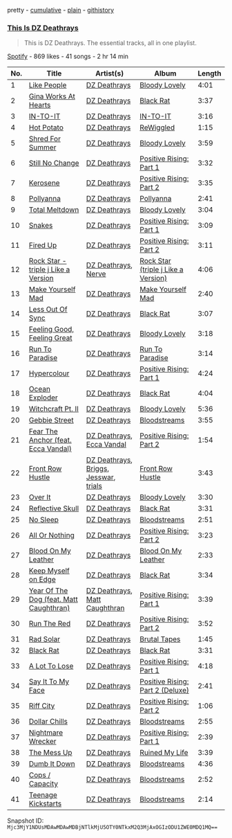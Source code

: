 pretty - [cumulative](/playlists/cumulative/37i9dQZF1DZ06evO0bAity.md) - [plain](/playlists/plain/37i9dQZF1DZ06evO0bAity) - [githistory](https://github.githistory.xyz/mackorone/spotify-playlist-archive/blob/main/playlists/plain/37i9dQZF1DZ06evO0bAity)

### [This Is DZ Deathrays](https://open.spotify.com/playlist/37i9dQZF1DZ06evO0bAity)

> This is DZ Deathrays\. The essential tracks, all in one playlist.

[Spotify](https://open.spotify.com/user/spotify) - 869 likes - 41 songs - 2 hr 14 min

| No. | Title | Artist(s) | Album | Length |
|---|---|---|---|---|
| 1 | [Like People](https://open.spotify.com/track/4Pa9lwNySYtucuHEsCyA1R) | [DZ Deathrays](https://open.spotify.com/artist/0qGPycvPHafmEPTOm4M7Tu) | [Bloody Lovely](https://open.spotify.com/album/39Ax1ljxVnhuC4BTVcXWNU) | 4:01 |
| 2 | [Gina Works At Hearts](https://open.spotify.com/track/3kq7FM2Ot4S1y4Gh5IPpii) | [DZ Deathrays](https://open.spotify.com/artist/0qGPycvPHafmEPTOm4M7Tu) | [Black Rat](https://open.spotify.com/album/2k9I0F0nvtEyFko1pl2Qux) | 3:37 |
| 3 | [IN\-TO\-IT](https://open.spotify.com/track/1h2nlMzL1hFRaSMKuUHaDB) | [DZ Deathrays](https://open.spotify.com/artist/0qGPycvPHafmEPTOm4M7Tu) | [IN\-TO\-IT](https://open.spotify.com/album/1jjrbaOJ59IHj9fxaDy0pI) | 3:16 |
| 4 | [Hot Potato](https://open.spotify.com/track/47BpBh1URWXLF26ckpGT4S) | [DZ Deathrays](https://open.spotify.com/artist/0qGPycvPHafmEPTOm4M7Tu) | [ReWiggled](https://open.spotify.com/album/7pMmcRjBt41hvqnFQHqYb2) | 1:15 |
| 5 | [Shred For Summer](https://open.spotify.com/track/53cdjpWN1AM3WCU4DhEQx0) | [DZ Deathrays](https://open.spotify.com/artist/0qGPycvPHafmEPTOm4M7Tu) | [Bloody Lovely](https://open.spotify.com/album/39Ax1ljxVnhuC4BTVcXWNU) | 3:59 |
| 6 | [Still No Change](https://open.spotify.com/track/7evhmpAOrk9f9Ecl2HRUwl) | [DZ Deathrays](https://open.spotify.com/artist/0qGPycvPHafmEPTOm4M7Tu) | [Positive Rising: Part 1](https://open.spotify.com/album/43nTe7AFg19waJxNOCUTPa) | 3:32 |
| 7 | [Kerosene](https://open.spotify.com/track/13nIVQX1UgXlQkpQEjwaoC) | [DZ Deathrays](https://open.spotify.com/artist/0qGPycvPHafmEPTOm4M7Tu) | [Positive Rising: Part 2](https://open.spotify.com/album/1B4VIXuLqgBbd8oS0awqZs) | 3:35 |
| 8 | [Pollyanna](https://open.spotify.com/track/78pnTwSXa6nZCjcdLE4Lbu) | [DZ Deathrays](https://open.spotify.com/artist/0qGPycvPHafmEPTOm4M7Tu) | [Pollyanna](https://open.spotify.com/album/4kQSRFsF773glePY10mDpr) | 2:41 |
| 9 | [Total Meltdown](https://open.spotify.com/track/4FggQNqaC7ZVzfIWRLv2N5) | [DZ Deathrays](https://open.spotify.com/artist/0qGPycvPHafmEPTOm4M7Tu) | [Bloody Lovely](https://open.spotify.com/album/39Ax1ljxVnhuC4BTVcXWNU) | 3:04 |
| 10 | [Snakes](https://open.spotify.com/track/05vvAUSJ1MJxO1Z831dIlT) | [DZ Deathrays](https://open.spotify.com/artist/0qGPycvPHafmEPTOm4M7Tu) | [Positive Rising: Part 1](https://open.spotify.com/album/43nTe7AFg19waJxNOCUTPa) | 3:09 |
| 11 | [Fired Up](https://open.spotify.com/track/7fsAHho0Ua3DcsNg2piKEj) | [DZ Deathrays](https://open.spotify.com/artist/0qGPycvPHafmEPTOm4M7Tu) | [Positive Rising: Part 2](https://open.spotify.com/album/1B4VIXuLqgBbd8oS0awqZs) | 3:11 |
| 12 | [Rock Star \- triple j Like a Version](https://open.spotify.com/track/06niWHnh1Rz6IyEoIahi8m) | [DZ Deathrays](https://open.spotify.com/artist/0qGPycvPHafmEPTOm4M7Tu), [Nerve](https://open.spotify.com/artist/7BJleNy6CWKzS3nKtrsNuN) | [Rock Star \(triple j Like a Version\)](https://open.spotify.com/album/0sxfvjciRWGiS1y9cNXbA6) | 4:06 |
| 13 | [Make Yourself Mad](https://open.spotify.com/track/575WHTkmnohs1agEfIoRGS) | [DZ Deathrays](https://open.spotify.com/artist/0qGPycvPHafmEPTOm4M7Tu) | [Make Yourself Mad](https://open.spotify.com/album/7gRumG1rTgiTrHuH6S7Fxe) | 2:40 |
| 14 | [Less Out Of Sync](https://open.spotify.com/track/5q4MPKCtF5IlDQgxSvQwmX) | [DZ Deathrays](https://open.spotify.com/artist/0qGPycvPHafmEPTOm4M7Tu) | [Black Rat](https://open.spotify.com/album/2k9I0F0nvtEyFko1pl2Qux) | 3:07 |
| 15 | [Feeling Good, Feeling Great](https://open.spotify.com/track/6ovHi1JMowwLaPHTph0tSB) | [DZ Deathrays](https://open.spotify.com/artist/0qGPycvPHafmEPTOm4M7Tu) | [Bloody Lovely](https://open.spotify.com/album/39Ax1ljxVnhuC4BTVcXWNU) | 3:18 |
| 16 | [Run To Paradise](https://open.spotify.com/track/5Farmm0MaT8hCsOLOZyhHV) | [DZ Deathrays](https://open.spotify.com/artist/0qGPycvPHafmEPTOm4M7Tu) | [Run To Paradise](https://open.spotify.com/album/1gg1EagawFhWLP64wcbqJT) | 3:14 |
| 17 | [Hypercolour](https://open.spotify.com/track/1JpGubCuJfLzf9zRYrIJ8p) | [DZ Deathrays](https://open.spotify.com/artist/0qGPycvPHafmEPTOm4M7Tu) | [Positive Rising: Part 1](https://open.spotify.com/album/43nTe7AFg19waJxNOCUTPa) | 4:24 |
| 18 | [Ocean Exploder](https://open.spotify.com/track/249tkfoGJ8fvMbRITqa7Wk) | [DZ Deathrays](https://open.spotify.com/artist/0qGPycvPHafmEPTOm4M7Tu) | [Black Rat](https://open.spotify.com/album/2k9I0F0nvtEyFko1pl2Qux) | 4:04 |
| 19 | [Witchcraft Pt\. II](https://open.spotify.com/track/19ZiwAWlBDsgmqLUiCejKL) | [DZ Deathrays](https://open.spotify.com/artist/0qGPycvPHafmEPTOm4M7Tu) | [Bloody Lovely](https://open.spotify.com/album/39Ax1ljxVnhuC4BTVcXWNU) | 5:36 |
| 20 | [Gebbie Street](https://open.spotify.com/track/02v5ggYAHVdQYMzbfq5Y2Q) | [DZ Deathrays](https://open.spotify.com/artist/0qGPycvPHafmEPTOm4M7Tu) | [Bloodstreams](https://open.spotify.com/album/5CrFxu32NCoavIYGKZRcuQ) | 3:55 |
| 21 | [Fear The Anchor \(feat\. Ecca Vandal\)](https://open.spotify.com/track/3EJA61z43vLiRaWhzGJnEC) | [DZ Deathrays](https://open.spotify.com/artist/0qGPycvPHafmEPTOm4M7Tu), [Ecca Vandal](https://open.spotify.com/artist/0NhKCHTPG7Sz62S3zxV1Cf) | [Positive Rising: Part 2](https://open.spotify.com/album/1B4VIXuLqgBbd8oS0awqZs) | 1:54 |
| 22 | [Front Row Hustle](https://open.spotify.com/track/0JNmthvbaoZlUaHfhpBo4V) | [DZ Deathrays](https://open.spotify.com/artist/0qGPycvPHafmEPTOm4M7Tu), [Briggs](https://open.spotify.com/artist/7w4WTXFJlYzm8Zv90ilzfu), [Jesswar](https://open.spotify.com/artist/0A3iezHvtPZ8HxHn4RMmtl), [trials](https://open.spotify.com/artist/3vDxmrKt8X4CQl0RmDLVai) | [Front Row Hustle](https://open.spotify.com/album/09TdDGWBeDqdEx4TjZkDPk) | 3:43 |
| 23 | [Over It](https://open.spotify.com/track/0g3IOrs9DNu9OYx8uZxKw7) | [DZ Deathrays](https://open.spotify.com/artist/0qGPycvPHafmEPTOm4M7Tu) | [Bloody Lovely](https://open.spotify.com/album/39Ax1ljxVnhuC4BTVcXWNU) | 3:30 |
| 24 | [Reflective Skull](https://open.spotify.com/track/65Xbss8BBrwYSpcIQXSCTa) | [DZ Deathrays](https://open.spotify.com/artist/0qGPycvPHafmEPTOm4M7Tu) | [Black Rat](https://open.spotify.com/album/2k9I0F0nvtEyFko1pl2Qux) | 3:31 |
| 25 | [No Sleep](https://open.spotify.com/track/33HdvPWpwQHJzOynfS2YNa) | [DZ Deathrays](https://open.spotify.com/artist/0qGPycvPHafmEPTOm4M7Tu) | [Bloodstreams](https://open.spotify.com/album/5CrFxu32NCoavIYGKZRcuQ) | 2:51 |
| 26 | [All Or Nothing](https://open.spotify.com/track/4NjJkdn01Mf5xGptES9225) | [DZ Deathrays](https://open.spotify.com/artist/0qGPycvPHafmEPTOm4M7Tu) | [Positive Rising: Part 2](https://open.spotify.com/album/1B4VIXuLqgBbd8oS0awqZs) | 3:23 |
| 27 | [Blood On My Leather](https://open.spotify.com/track/2yX5Hz2SvtGvfNnI879xrf) | [DZ Deathrays](https://open.spotify.com/artist/0qGPycvPHafmEPTOm4M7Tu) | [Blood On My Leather](https://open.spotify.com/album/0AdRZ0MgfYiWC1Xm8YKpAh) | 2:33 |
| 28 | [Keep Myself on Edge](https://open.spotify.com/track/7KZbJBjcUE0x4rHbk0fQU0) | [DZ Deathrays](https://open.spotify.com/artist/0qGPycvPHafmEPTOm4M7Tu) | [Black Rat](https://open.spotify.com/album/2k9I0F0nvtEyFko1pl2Qux) | 3:34 |
| 29 | [Year Of The Dog \(feat\. Matt Caughthran\)](https://open.spotify.com/track/0sUONUFb9ZgIoDXKVJgTZI) | [DZ Deathrays](https://open.spotify.com/artist/0qGPycvPHafmEPTOm4M7Tu), [Matt Caughthran](https://open.spotify.com/artist/36eJW9b5iJvlz5p6rk8MgX) | [Positive Rising: Part 1](https://open.spotify.com/album/43nTe7AFg19waJxNOCUTPa) | 3:39 |
| 30 | [Run The Red](https://open.spotify.com/track/4FF3FPm05xCwjGBDp6JVzn) | [DZ Deathrays](https://open.spotify.com/artist/0qGPycvPHafmEPTOm4M7Tu) | [Positive Rising: Part 2](https://open.spotify.com/album/1B4VIXuLqgBbd8oS0awqZs) | 3:52 |
| 31 | [Rad Solar](https://open.spotify.com/track/6pQb4fJwH1WY21wfiYiSB9) | [DZ Deathrays](https://open.spotify.com/artist/0qGPycvPHafmEPTOm4M7Tu) | [Brutal Tapes](https://open.spotify.com/album/1I1o9EWBFxbWkY1wO4tTGu) | 1:45 |
| 32 | [Black Rat](https://open.spotify.com/track/5Q5IpqEc3N5dWeetxVFAhq) | [DZ Deathrays](https://open.spotify.com/artist/0qGPycvPHafmEPTOm4M7Tu) | [Black Rat](https://open.spotify.com/album/2k9I0F0nvtEyFko1pl2Qux) | 3:31 |
| 33 | [A Lot To Lose](https://open.spotify.com/track/6RztnbZ0tlFTeNpghqo29X) | [DZ Deathrays](https://open.spotify.com/artist/0qGPycvPHafmEPTOm4M7Tu) | [Positive Rising: Part 1](https://open.spotify.com/album/43nTe7AFg19waJxNOCUTPa) | 4:18 |
| 34 | [Say It To My Face](https://open.spotify.com/track/5YbMlrI8fn74ySYCBsLQFy) | [DZ Deathrays](https://open.spotify.com/artist/0qGPycvPHafmEPTOm4M7Tu) | [Positive Rising: Part 2 \(Deluxe\)](https://open.spotify.com/album/2lVNWUXvBGvRCFgUnrAsH0) | 2:41 |
| 35 | [Riff City](https://open.spotify.com/track/4mB3AR9AMyP2jV8nZjIRV4) | [DZ Deathrays](https://open.spotify.com/artist/0qGPycvPHafmEPTOm4M7Tu) | [Positive Rising: Part 2](https://open.spotify.com/album/1B4VIXuLqgBbd8oS0awqZs) | 1:06 |
| 36 | [Dollar Chills](https://open.spotify.com/track/7KdEhcj5B69l9sVBgnff0o) | [DZ Deathrays](https://open.spotify.com/artist/0qGPycvPHafmEPTOm4M7Tu) | [Bloodstreams](https://open.spotify.com/album/5CrFxu32NCoavIYGKZRcuQ) | 2:55 |
| 37 | [Nightmare Wrecker](https://open.spotify.com/track/5yuaGKyNmZ4km7BaD5vB0I) | [DZ Deathrays](https://open.spotify.com/artist/0qGPycvPHafmEPTOm4M7Tu) | [Positive Rising: Part 1](https://open.spotify.com/album/43nTe7AFg19waJxNOCUTPa) | 2:39 |
| 38 | [The Mess Up](https://open.spotify.com/track/2l1DgrC0PobfxiFwtN8BEo) | [DZ Deathrays](https://open.spotify.com/artist/0qGPycvPHafmEPTOm4M7Tu) | [Ruined My Life](https://open.spotify.com/album/6DmNm4kgQ8ImBla8OvEahZ) | 3:39 |
| 39 | [Dumb It Down](https://open.spotify.com/track/3flaoSMm3t1rGv0JChT5pR) | [DZ Deathrays](https://open.spotify.com/artist/0qGPycvPHafmEPTOm4M7Tu) | [Bloodstreams](https://open.spotify.com/album/5CrFxu32NCoavIYGKZRcuQ) | 4:36 |
| 40 | [Cops / Capacity](https://open.spotify.com/track/1yqmcfHazwWohYFsI7pSnP) | [DZ Deathrays](https://open.spotify.com/artist/0qGPycvPHafmEPTOm4M7Tu) | [Bloodstreams](https://open.spotify.com/album/5CrFxu32NCoavIYGKZRcuQ) | 2:52 |
| 41 | [Teenage Kickstarts](https://open.spotify.com/track/32nFZO5UrPg0VxQQvbNnUa) | [DZ Deathrays](https://open.spotify.com/artist/0qGPycvPHafmEPTOm4M7Tu) | [Bloodstreams](https://open.spotify.com/album/5CrFxu32NCoavIYGKZRcuQ) | 2:14 |

Snapshot ID: `Mjc3MjY1NDUsMDAwMDAwMDBjNTlkMjU5OTY0NTkxM2Q3MjAxOGIzODU1ZWE0MDQ1MQ==`
